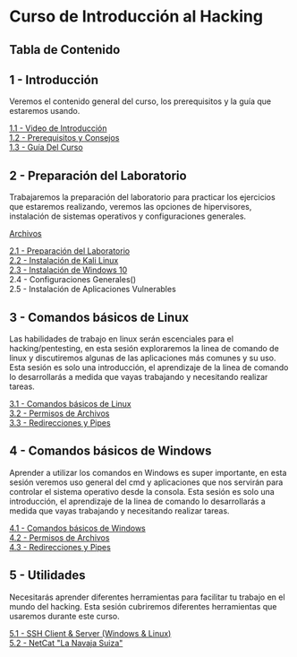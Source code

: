# Curso de Introducción al Hacking

## Tabla de Contenido

## 1 - Introducción
Veremos el contenido general del curso, los prerequisitos y la guía que estaremos usando.  

  [1.1 - Video de Introducción](https://youtu.be/v8E0_Swe89c)  
  [1.2 - Prerequisitos y Consejos](https://youtu.be/S8wV1I9YGpY)  
  [1.3 - Guía Del Curso](https://youtu.be/31xRWaBygJA)  

## 2 - Preparación del Laboratorio
Trabajaremos la preparación del laboratorio para practicar los ejercicios que estaremos realizando, veremos las opciones de hipervisores, instalación de sistemas operativos y configuraciones generales. 

  [Archivos](Capitulo_2)  

  [2.1 - Preparación del Laboratorio](https://youtu.be/ZBFu6hdFtiY)  
  [2.2 - Instalación de Kali Linux](https://youtu.be/RRrwG2AMcKo)  
  [2.3 - Instalación de Windows 10](https://youtu.be/vET-9-dqraM)  
  2.4 - Configuraciones Generales()  
  2.5 - Instalación de Aplicaciones Vulnerables  
  
## 3 - Comandos básicos de Linux
Las habilidades de trabajo en linux serán escenciales para el hacking/pentesting, en esta sesión exploraremos la linea de comando de linux y discutiremos algunas de las aplicaciones más comunes y su uso. Esta sesión es solo una introducción, el aprendizaje de la linea de comando lo desarrollarás a medida que vayas trabajando y necesitando realizar tareas.

  [3.1 - Comandos básicos de Linux](https://youtu.be/gu09BxzYx38)  
  [3.2 - Permisos de Archivos](https://youtu.be/opaxCMskSWo)  
  [3.3 - Redirecciones y Pipes](https://youtu.be/bfjd5ssybIo)  

## 4 - Comandos básicos de Windows 
Aprender a utilizar los comandos en Windows es super importante, en esta sesión veremos uso general del cmd y aplicaciones que nos servirán para controlar el sistema operativo desde la consola. Esta sesión es solo una introducción, el aprendizaje de la linea de comando lo desarrollarás a medida que vayas trabajando y necesitando realizar tareas.

  [4.1 - Comandos básicos de Windows](https://youtu.be/KBIq-_OAyks)   
  [4.2 - Permisos de Archivos](https://youtu.be/oovTG6q35Hc)  
  [4.3 - Redirecciones y Pipes](https://youtu.be/OtqdYkL8A6w)  

## 5 - Utilidades 
Necesitarás aprender diferentes herramientas para facilitar tu trabajo en el mundo del hacking. Esta sesión cubriremos diferentes herramientas que usaremos durante este curso. 

  [5.1 - SSH Client & Server (Windows & Linux)](https://youtu.be/KkoLM6TIdUk)  
  [5.2 - NetCat "La Navaja Suiza"](https://youtu.be/Bvg9A1kqiZg)  
  
